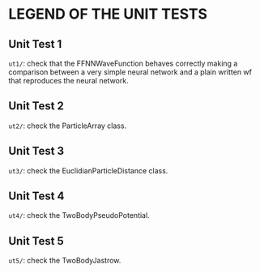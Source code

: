 # LEGEND OF THE UNIT TESTS



## Unit Test 1

`ut1/`: check that the FFNNWaveFunction behaves correctly making a comparison between a very simple neural network and a plain written wf that reproduces the neural network.



## Unit Test 2

`ut2/`: check the ParticleArray class.



## Unit Test 3

`ut3/`: check the EuclidianParticleDistance class.



## Unit Test 4

`ut4/`: check the TwoBodyPseudoPotential.



## Unit Test 5

`ut5/`: check the TwoBodyJastrow.
